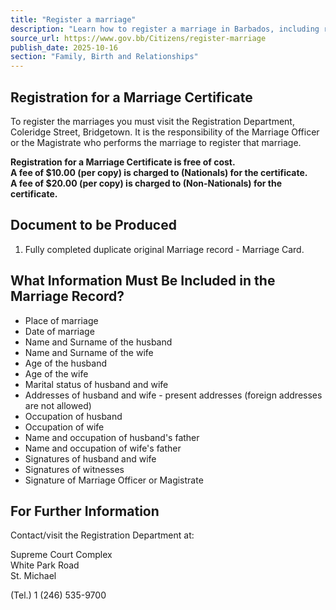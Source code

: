 ```yaml
---
title: "Register a marriage"
description: "Learn how to register a marriage in Barbados, including required documents, information needed for the marriage record, and applicable fees for certificates."
source_url: https://www.gov.bb/Citizens/register-marriage
publish_date: 2025-10-16
section: "Family, Birth and Relationships"
---
```


## Registration for a Marriage Certificate

To register the marriages you must visit the Registration Department, Coleridge Street, Bridgetown. It is the responsibility of the Marriage Officer or the Magistrate who performs the marriage to register that marriage.

**Registration for a Marriage Certificate is free of cost.**
\
**A fee of $10.00 (per copy) is charged to (Nationals) for the certificate.**
\
**A fee of $20.00 (per copy) is charged to (Non-Nationals) for the certificate.**

## Document to be Produced

1.  Fully completed duplicate original Marriage record - Marriage Card.

## What Information Must Be Included in the Marriage Record?

*   Place of marriage
*   Date of marriage
*   Name and Surname of the husband
*   Name and Surname of the wife
*   Age of the husband
*   Age of the wife
*   Marital status of husband and wife
*   Addresses of husband and wife - present addresses (foreign addresses are not allowed)
*   Occupation of husband
*   Occupation of wife
*   Name and occupation of husband's father
*   Name and occupation of wife's father
*   Signatures of husband and wife
*   Signatures of witnesses
*   Signature of Marriage Officer or Magistrate

## For Further Information

Contact/visit the Registration Department at:

Supreme Court Complex  
White Park Road  
St. Michael

(Tel.) 1 (246) 535-9700
```